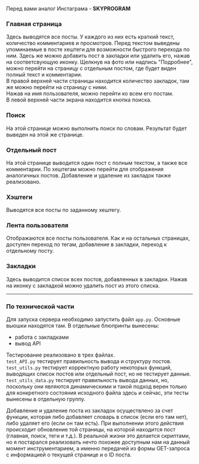 ﻿Перед вами аналог Инстаграма - **SKYPROGRAM**

### Главная страница
Здесь выводятся все посты. У каждого из них есть краткий текст, количество комментариев 
и просмотров. Перед текстом выведены упоминаемые в посте хештеги для возможности быстрого
перехода по ним. Здесь же можно добавить пост в закладки или удалить его, нажав на 
соответсвующую иконку. Щелкнув на фото или надпись "Подробнее", можно перейти на страницу
с отдельным постом, где будет виден полный текст и комментарии.\
В правой верхней части страницы находится количество закладок, там же можно перейти 
на страницу с ними.\
Нажав на имя пользователя, можно перейти ко всем его постам.\
В левой верхней части экрана находится кнопка поиска.

### Поиск
На этой странице можно выполнить поиск по словам. Результат будет выведен на этой же странице.

### Отдельный пост
На этой странице выводится один пост с полным текстом, а также все комментарии. По 
хештегам можно перейти для отображения аналогичных постов. Добавление и удаление из 
закладок также реализовано.

### Хэштеги
Выводятся все посты по заданному хештегу.

### Лента пользователя
Отображаются все посты пользователя. Как и на остальных страницах, доступен переход по 
тегам, добавление в закладки, переход к отдельному посту.

### Закладки
Здесь выводится список всех постов, добавленных в закладки. Нажав на иконку с закладкой 
можно удалить пост из этого списка.
___
### По технической части
Для запуска сервера необходимо запустить файл `app.py`. Основные вьюшки находятся там. В 
отдельные блюпринты вынесены:
- работа с закладками
- вывод API

Тестирование реализовано в трех файлах.\
`test_API.py` тестирует правильность вывода и структуру постов.\
`test_utils.py` тестирует корректную работу некоторых функций, выводящих список постов 
или отдельный пост, но не тестирует данные.\
`test_utils_data.py` тестирует правильность вывода данных, но, поскольку они являются
динамическими и такой подход верен только для конкретного состояния исходного файла здесь 
и сейчас, эти тесты вынесены в отдельную группу.

Добавление и удаление поста из закладок осуществлено за счет функции, которая либо добавляет
словарь в список (если его там нет), либо удаляет его (если он там есть). При выполнении 
этого действия происходит обновление той страницы, на которой находится пост (главная, поиск,
теги и т.д.). В реальной жизни это делается скриптами, но я постарался реализовать нечто
похожее доступным нам на данный момент инструментарием, а именно передачей из формы GET-запроса
с информацией о текущей странице и о ID поста.
